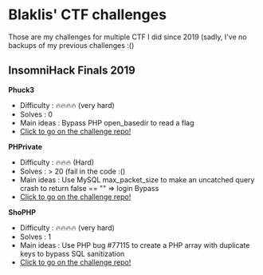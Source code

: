 # Blaklis' CTF challenges
Those are my challenges for multiple CTF I did since 2019 (sadly, I've no backups of my previous challenges :()

## InsomniHack Finals 2019

__Phuck3__
- Difficulty : 🔥🔥🔥🔥 (very hard)
- Solves : 0
- Main ideas : Bypass PHP open_basedir to read a flag
- [Click to go on the challenge repo!](https://github.com/Blaklis/my-challenges/tree/master/phuck3)

__PHPrivate__
- Difficulty : 🔥🔥🔥 (Hard)
- Solves : > 20 (fail in the code :()
- Main ideas : Use MySQL max_packet_size to make an uncatched query crash to return false == "" => login Bypass
- [Click to go on the challenge repo!](https://github.com/Blaklis/my-challenges/tree/master/phprivate)

__ShoPHP__
- Difficulty : 🔥🔥🔥🔥 (very hard)
- Solves : 1
- Main ideas : Use PHP bug #77115 to create a PHP array with duplicate keys to bypass SQL sanitization
- [Click to go on the challenge repo!](https://github.com/Blaklis/my-challenges/tree/master/shophp)
